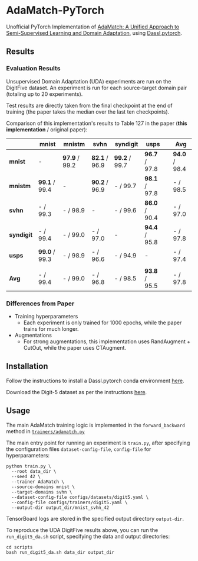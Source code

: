 # AdaMatch-PyTorch
Unofficial PyTorch Implementation of [AdaMatch: A Unified Approach to Semi-Supervised Learning and Domain Adaptation](https://arxiv.org/abs/2106.04732), using [Dassl.pytorch](https://github.com/KaiyangZhou/Dassl.pytorch).

## Results

### Evaluation Results
Unsupervised Domain Adaptation (UDA) experiments are run on the DigitFive dataset. An experiment is run for each source-target domain pair (totaling up to 20 experiments).

Test results are directly taken from the final checkpoint at the end of training (the paper takes the median over the last ten checkpoints).

Comparison of this implementation's results to Table 127 in the paper (**this implementation** / original paper):

|              | mnist           | mnistm          | svhn            | syndigit        | usps            |     | Avg             |
| ------------ | --------------- | --------------- | --------------- | --------------- | --------------- | --- | --------------- |
| **mnist**    | -               | **97.9** / 99.2 | **82.1** / 96.9 | **99.2** / 99.7 | **96.7** / 97.8 |     | **94.0** / 98.4 |
| **mnistm**   | **99.1** / 99.4 | -               | **90.2** / 96.9        | - / 99.7        | **98.1** / 97.8 |     | - / 98.5        |
| **svhn**     | - / 99.3        | - / 98.9        | -               | - / 99.6        | **86.0** / 90.4 |     | - / 97.0        |
| **syndigit** | - / 99.4        | - / 99.0        | - / 97.0        | -               | **94.4** / 95.8 |     | - / 97.8        |
| **usps**     | **99.0** / 99.3 | - / 98.9        | - / 96.6        | - / 94.9        | -               |     | - / 97.4        |
|              |                 |                 |                 |                 |                 |     |                 |
| **Avg**      | - / 99.4        | - / 99.0        | - / 96.8        | - / 98.5        | **93.8** / 95.5 |     | - / 97.8        |
### Differences from Paper
- Training hyperparameters
  - Each experiment is only trained for 1000 epochs, while the paper trains for much longer.
- Augmentations
  - For strong augmentations, this implementation uses RandAugment + CutOut, while the paper uses CTAugment.

## Installation
Follow the instructions to install a Dassl.pytorch conda environment [here](https://github.com/KaiyangZhou/Dassl.pytorch#installation).

Download the Digit-5 dataset as per the instructions [here](https://github.com/KaiyangZhou/Dassl.pytorch/blob/master/DATASETS.md#digit-5).

## Usage
The main AdaMatch training logic is implemented in the `forward_backward` method in [`trainers/adamatch.py`](trainers/adamatch.py)

The main entry point for running an experiment is `train.py`, after specifying the configuration files `dataset-config-file`, `config-file` for hyperparameters:
```
python train.py \
  --root data_dir \
  --seed 42 \
  --trainer AdaMatch \
  --source-domains mnist \
  --target-domains svhn \
  --dataset-config-file configs/datasets/digit5.yaml \
  --config-file configs/trainers/digit5.yaml \
  --output-dir output_dir/mnist_svhn_42
```

TensorBoard logs are stored in the specified output directory `output-dir`.

To reproduce the UDA DigitFive results above, you can run the `run_digit5_da.sh` script, specifying the data and output directories:
```
cd scripts
bash run_digit5_da.sh data_dir output_dir
```
